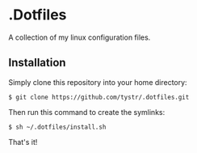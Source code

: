 .Dotfiles
=========
A collection of my linux configuration files.

Installation
------------
Simply clone this repository into your home directory:

`$ git clone https://github.com/tystr/.dotfiles.git`

Then run this command to create the symlinks:

`$ sh ~/.dotfiles/install.sh`

That's it!
